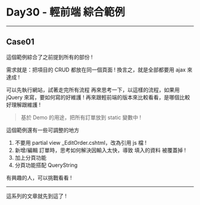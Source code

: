 # Day30 - 輕前端 綜合範例

---

## Case01

這個範例綜合了之前提到所有的部份 !

需求就是：把項目的 CRUD 都放在同一個頁面 !
換言之，就是全部都要用 ajax 來達成 !

可以先執行網站，試著走完所有流程
再來思考一下，以這樣的流程，如果用 jQuery 來寫，要如何寫的好維護 !
再來跟輕前端的版本來比較看看，是哪個比較好理解跟維護 !

> 基於 Demo 的用途，把所有訂單放到 static 變數中 !

這個範例還有一些可調整的地方

1. 不要用 partial view _EditOrder.cshtml，改為引用 js 檔 !
2. 新增/編輯 訂單時，思考如何解決因輸入太快，導致 填入的資料 被覆蓋掉 !
3. 加上分頁功能
4. 分頁功能搭配 QueryString

有興趣的人，可以挑戰看看 !

---

這系列的文章就先到這了 !
